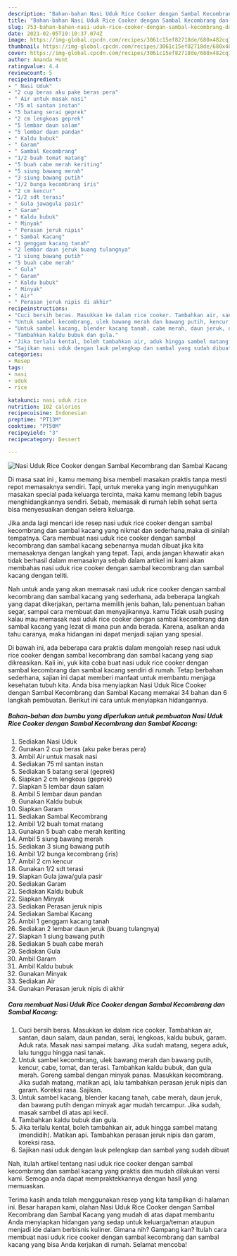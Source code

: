 ```yaml
---
description: "Bahan-bahan Nasi Uduk Rice Cooker dengan Sambal Kecombrang dan Sambal Kacang yang enak dan Mudah Dibuat"
title: "Bahan-bahan Nasi Uduk Rice Cooker dengan Sambal Kecombrang dan Sambal Kacang yang enak dan Mudah Dibuat"
slug: 753-bahan-bahan-nasi-uduk-rice-cooker-dengan-sambal-kecombrang-dan-sambal-kacang-yang-enak-dan-mudah-dibuat
date: 2021-02-05T19:10:37.074Z
image: https://img-global.cpcdn.com/recipes/3061c15ef82718de/680x482cq70/nasi-uduk-rice-cooker-dengan-sambal-kecombrang-dan-sambal-kacang-foto-resep-utama.jpg
thumbnail: https://img-global.cpcdn.com/recipes/3061c15ef82718de/680x482cq70/nasi-uduk-rice-cooker-dengan-sambal-kecombrang-dan-sambal-kacang-foto-resep-utama.jpg
cover: https://img-global.cpcdn.com/recipes/3061c15ef82718de/680x482cq70/nasi-uduk-rice-cooker-dengan-sambal-kecombrang-dan-sambal-kacang-foto-resep-utama.jpg
author: Amanda Hunt
ratingvalue: 4.4
reviewcount: 5
recipeingredient:
- " Nasi Uduk"
- "2 cup beras aku pake beras pera"
- " Air untuk masak nasi"
- "75 ml santan instan"
- "5 batang serai geprek"
- "2 cm lengkoas geprek"
- "5 lembar daun salam"
- "5 lembar daun pandan"
- " Kaldu bubuk"
- " Garam"
- " Sambal Kecombrang"
- "1/2 buah tomat matang"
- "5 buah cabe merah keriting"
- "5 siung bawang merah"
- "3 siung bawang putih"
- "1/2 bunga kecombrang iris"
- "2 cm kencur"
- "1/2 sdt terasi"
- " Gula jawagula pasir"
- " Garam"
- " Kaldu bubuk"
- " Minyak"
- " Perasan jeruk nipis"
- " Sambal Kacang"
- "1 genggam kacang tanah"
- "2 lembar daun jeruk buang tulangnya"
- "1 siung bawang putih"
- "5 buah cabe merah"
- " Gula"
- " Garam"
- " Kaldu bubuk"
- " Minyak"
- " Air"
- " Perasan jeruk nipis di akhir"
recipeinstructions:
- "Cuci bersih beras. Masukkan ke dalam rice cooker. Tambahkan air, santan, daun salam, daun pandan, serai, lengkoas, kaldu bubuk, garam. Aduk rata. Masak nasi sampai matang. Jika sudah matang, segera aduk, lalu tunggu hingga nasi tanak."
- "Untuk sambel kecombrang, ulek bawang merah dan bawang putih, kencur, cabe, tomat, dan terasi. Tambahkan kaldu bubuk, dan gula merah. Goreng sambal dengan minyak panas. Masukkan kecombrang. Jika sudah matang, matikan api, lalu tambahkan perasan jeruk nipis dan garam. Koreksi rasa. Sajikan."
- "Untuk sambel kacang, blender kacang tanah, cabe merah, daun jeruk, dan bawang putih dengan minyak agar mudah tercampur. Jika sudah, masak sambel di atas api kecil."
- "Tambahkan kaldu bubuk dan gula."
- "Jika terlalu kental, boleh tambahkan air, aduk hingga sambel matang (mendidih). Matikan api. Tambahkan perasan jeruk nipis dan garam, koreksi rasa."
- "Sajikan nasi uduk dengan lauk pelengkap dan sambal yang sudah dibuat"
categories:
- Resep
tags:
- nasi
- uduk
- rice

katakunci: nasi uduk rice 
nutrition: 102 calories
recipecuisine: Indonesian
preptime: "PT13M"
cooktime: "PT50M"
recipeyield: "3"
recipecategory: Dessert

---
```



![Nasi Uduk Rice Cooker dengan Sambal Kecombrang dan Sambal Kacang](https://img-global.cpcdn.com/recipes/3061c15ef82718de/680x482cq70/nasi-uduk-rice-cooker-dengan-sambal-kecombrang-dan-sambal-kacang-foto-resep-utama.jpg)

Di masa  saat ini , kamu memang bisa membeli masakan praktis tanpa mesti repot memasaknya sendiri. Tapi, untuk mereka yang ingin menyuguhkan masakan special pada keluarga tercinta, maka kamu memang lebih bagus menghidangkannya sendiri. Sebab, memasak di rumah lebih sehat serta bisa menyesuaikan dengan selera keluarga.

Jika anda lagi mencari ide resep nasi uduk rice cooker dengan sambal kecombrang dan sambal kacang yang nikmat dan sederhana,maka di sinilah tempatnya. Cara membuat nasi uduk rice cooker dengan sambal kecombrang dan sambal kacang  sebenarnya mudah dibuat jika kita memasaknya dengan langkah yang tepat. Tapi, anda jangan khawatir akan tidak berhasil dalam memasaknya 
sebab dalam artikel ini kami akan membahas nasi uduk rice cooker dengan sambal kecombrang dan sambal kacang dengan teliti.  



Nah untuk anda yang akan memasak nasi uduk rice cooker dengan sambal kecombrang dan sambal kacang yang sederhana, ada beberapa langkah yang dapat dikerjakan, pertama memilih jenis bahan, lalu penentuan bahan segar, sampai cara membuat dan menyajikannya. kamu Tidak usah pusing kalau mau memasak nasi uduk rice cooker dengan sambal kecombrang dan sambal kacang yang lezat di mana pun anda berada. Karena, asalkan anda  tahu caranya, maka hidangan ini dapat menjadi sajian yang spesial.

Di bawah ini, ada beberapa cara praktis  dalam mengolah resep nasi uduk rice cooker dengan sambal kecombrang dan sambal kacang yang siap dikreasikan. Kali ini, yuk kita coba buat nasi uduk rice cooker dengan sambal kecombrang dan sambal kacang sendiri di rumah. Tetap berbahan sederhana, sajian ini dapat memberi manfaat untuk membantu menjaga kesehatan tubuh kita. Anda bisa menyiapkan Nasi Uduk Rice Cooker dengan Sambal Kecombrang dan Sambal Kacang memakai 34 bahan dan 6 langkah pembuatan. Berikut ini cara untuk menyiapkan hidangannya.

<!--inarticleads1-->

##### Bahan-bahan dan bumbu yang diperlukan untuk pembuatan Nasi Uduk Rice Cooker dengan Sambal Kecombrang dan Sambal Kacang:

1. Sediakan  Nasi Uduk
1. Gunakan 2 cup beras (aku pake beras pera)
1. Ambil  Air untuk masak nasi
1. Sediakan 75 ml santan instan
1. Sediakan 5 batang serai (geprek)
1. Siapkan 2 cm lengkoas (geprek)
1. Siapkan 5 lembar daun salam
1. Ambil 5 lembar daun pandan
1. Gunakan  Kaldu bubuk
1. Siapkan  Garam
1. Sediakan  Sambal Kecombrang
1. Ambil 1/2 buah tomat matang
1. Gunakan 5 buah cabe merah keriting
1. Ambil 5 siung bawang merah
1. Sediakan 3 siung bawang putih
1. Ambil 1/2 bunga kecombrang (iris)
1. Ambil 2 cm kencur
1. Gunakan 1/2 sdt terasi
1. Siapkan  Gula jawa/gula pasir
1. Sediakan  Garam
1. Sediakan  Kaldu bubuk
1. Siapkan  Minyak
1. Sediakan  Perasan jeruk nipis
1. Sediakan  Sambal Kacang
1. Ambil 1 genggam kacang tanah
1. Sediakan 2 lembar daun jeruk (buang tulangnya)
1. Siapkan 1 siung bawang putih
1. Sediakan 5 buah cabe merah
1. Sediakan  Gula
1. Ambil  Garam
1. Ambil  Kaldu bubuk
1. Gunakan  Minyak
1. Sediakan  Air
1. Gunakan  Perasan jeruk nipis di akhir




<!--inarticleads2-->

##### Cara membuat Nasi Uduk Rice Cooker dengan Sambal Kecombrang dan Sambal Kacang:

1. Cuci bersih beras. Masukkan ke dalam rice cooker. Tambahkan air, santan, daun salam, daun pandan, serai, lengkoas, kaldu bubuk, garam. Aduk rata. Masak nasi sampai matang. Jika sudah matang, segera aduk, lalu tunggu hingga nasi tanak.
1. Untuk sambel kecombrang, ulek bawang merah dan bawang putih, kencur, cabe, tomat, dan terasi. Tambahkan kaldu bubuk, dan gula merah. Goreng sambal dengan minyak panas. Masukkan kecombrang. Jika sudah matang, matikan api, lalu tambahkan perasan jeruk nipis dan garam. Koreksi rasa. Sajikan.
1. Untuk sambel kacang, blender kacang tanah, cabe merah, daun jeruk, dan bawang putih dengan minyak agar mudah tercampur. Jika sudah, masak sambel di atas api kecil.
1. Tambahkan kaldu bubuk dan gula.
1. Jika terlalu kental, boleh tambahkan air, aduk hingga sambel matang (mendidih). Matikan api. Tambahkan perasan jeruk nipis dan garam, koreksi rasa.
1. Sajikan nasi uduk dengan lauk pelengkap dan sambal yang sudah dibuat




Nah, itulah artikel tentang  nasi uduk rice cooker dengan sambal kecombrang dan sambal kacang  yang praktis dan mudah dilakukan versi kami. Semoga anda dapat mempraktekkannya dengan hasil yang memuaskan. 

Terima kasih anda telah menggunakan resep yang kita tampilkan di halaman ini. Besar harapan kami, olahan  Nasi Uduk Rice Cooker dengan Sambal Kecombrang dan Sambal Kacang yang mudah di atas dapat membantu Anda menyiapkan hidangan yang sedap untuk keluarga/teman ataupun menjadi ide dalam berbisnis kuliner. Gimana nih? Gampang kan? Itulah cara membuat nasi uduk rice cooker dengan sambal kecombrang dan sambal kacang yang bisa Anda kerjakan di rumah. Selamat mencoba!

